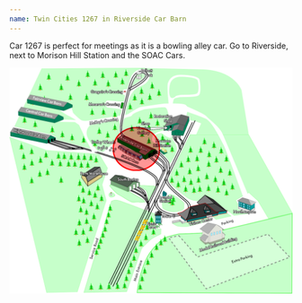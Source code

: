 ```yaml
---
name: Twin Cities 1267 in Riverside Car Barn
---
```


Car 1267 is perfect for meetings as it is a bowling alley car. Go to Riverside, next to Morison Hill Station and the SOAC Cars.

![2024 Map of Seashore Trolley Museum campus](/assets/images/stm_map_2024_riverside.png)

